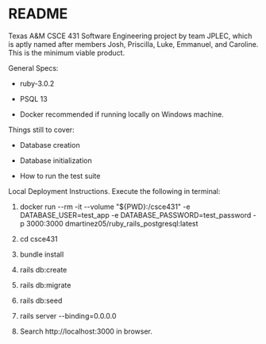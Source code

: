 # README

Texas A&M CSCE 431 Software Engineering project by team JPLEC, which is aptly named after members Josh, Priscilla, Luke, Emmanuel, and Caroline. This is the minimum viable product.

General Specs:

* ruby-3.0.2

* PSQL 13

* Docker recommended if running locally on Windows machine.

Things still to cover:

* Database creation

* Database initialization

* How to run the test suite

Local Deployment Instructions. Execute the following in terminal:

1. docker run --rm -it --volume "${PWD}:/csce431" -e DATABASE_USER=test_app -e DATABASE_PASSWORD=test_password -p 3000:3000 dmartinez05/ruby_rails_postgresql:latest 

2. cd csce431

3. bundle install

4. rails db:create

5. rails db:migrate

6. rails db:seed

7. rails server --binding=0.0.0.0

8. Search http://localhost:3000 in browser.
